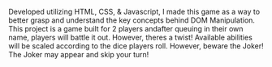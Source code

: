 Developed utilizing HTML, CSS, & Javascript, I made this game as a way to better grasp and understand the key concepts behind DOM Manipulation. This project is a game built for 2 players andafter queuing in their own name, players will battle it out. However, theres a twist! Available abilities will be scaled according to the dice players roll. However, beware the Joker! The Joker may appear and skip your turn!

